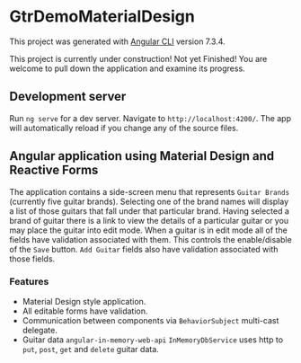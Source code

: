 # GtrDemoMaterialDesign

This project was generated with [Angular CLI](https://github.com/angular/angular-cli) version 7.3.4.

This project is currently under construction!
Not yet Finished! You are welcome to pull down the application and examine its progress.

## Development server

Run `ng serve` for a dev server. Navigate to `http://localhost:4200/`. The app will automatically reload if you change any of the source files.

## Angular application using Material Design and Reactive Forms

The application contains a side-screen menu that represents `Guitar Brands` (currently five guitar brands). Selecting one of the brand names will display a list of those guitars that fall under that particular brand. Having selected a brand of guitar there is a link to view the details of a particular guitar or you may place the guitar into edit mode. When a guitar is in edit mode all of the fields have validation associated with them. This controls the enable/disable of the `Save` button. `Add Guitar` fields also have validation associated with those fields.

### Features
* Material Design style application.
* All editable forms have validation.
* Communication between components via `BehaviorSubject` multi-cast delegate.
* Guitar data `angular-in-memory-web-api` `InMemoryDbService` uses http to `put`, `post`, `get` and `delete` guitar data.
